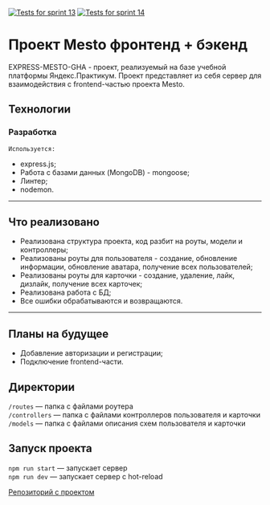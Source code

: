 [![Tests for sprint 13](https://github.com/FarkhadMamedoff/express-mesto-gha/actions/workflows/tests-13-sprint.yml/badge.svg)](https://github.com/FarkhadMamedoff/express-mesto-gha/actions/workflows/tests-13-sprint.yml) [![Tests for sprint 14](https://github.com/FarkhadMamedoff/express-mesto-gha/actions/workflows/tests-14-sprint.yml/badge.svg)](https://github.com/FarkhadMamedoff/express-mesto-gha/actions/workflows/tests-14-sprint.yml)
# Проект Mesto фронтенд + бэкенд
EXPRESS-MESTO-GHA - проект, реализуемый на базе учебной платформы Яндекс.Практикум.
Проект представляет из себя сервер для взаимодействия с frontend-частью проекта Mesto.

## Технологии
### Разработка
    Используется:
- express.js;
- Работа с базами данных (MongoDB) - mongoose;
- Линтер;
- nodemon.
___
## Что реализовано
- Реализована структура проекта, код разбит на роуты, модели и контроллеры;
- Реализованы роуты для пользователя - создание, обновление информации, обновление аватара, получение всех пользователей;
- Реализованы роуты для карточки - создание, удаление, лайк, дизлайк, получение всех карточек;
- Реализована работа с БД;
- Все ошибки обрабатываются и возвращаются.

___
## Планы на будущее
- Добавление авторизации и регистрации;
- Подключение frontend-части.

## Директории

`/routes` — папка с файлами роутера  
`/controllers` — папка с файлами контроллеров пользователя и карточки   
`/models` — папка с файлами описания схем пользователя и карточки  
  


## Запуск проекта

`npm run start` — запускает сервер   
`npm run dev` — запускает сервер с hot-reload

[Репозиторий с проектом](https://github.com/FarkhadMamedoff/express-mesto-gha)
